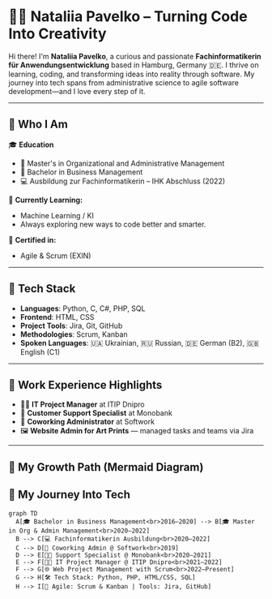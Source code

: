 # 👩‍💻 Nataliia Pavelko – Turning Code Into Creativity

Hi there! I'm **Nataliia Pavelko**, a curious and passionate **Fachinformatikerin für Anwendungsentwicklung** based in Hamburg, Germany 🇩🇪. I thrive on learning, coding, and transforming ideas into reality through software. My journey into tech spans from administrative science to agile software development—and I love every step of it.

---

## 🚀 Who I Am

🎓 **Education**  
- 🧠 Master's in Organizational and Administrative Management  
- 💼 Bachelor in Business Management  
- 💻 Ausbildung zur Fachinformatikerin – IHK Abschluss (2022)

🎯 **Currently Learning:**  
- Machine Learning / KI  
- Always exploring new ways to code better and smarter.

📜 **Certified in:**  
- Agile & Scrum (EXIN)

---

## 🔧 Tech Stack

- **Languages**: Python, C, C#, PHP, SQL  
- **Frontend**: HTML, CSS  
- **Project Tools**: Jira, Git, GitHub  
- **Methodologies**: Scrum, Kanban  
- **Spoken Languages**: 🇺🇦 Ukrainian, 🇷🇺 Russian, 🇩🇪 German (B2), 🇬🇧 English (C1)

---

## 💼 Work Experience Highlights

- 🧑‍💼 **IT Project Manager** at ITIP Dnipro  
- 🏦 **Customer Support Specialist** at Monobank  
- 🏢 **Coworking Administrator** at Softwork  
- 🖼️ **Website Admin for Art Prints** — managed tasks and teams via Jira

---

## 🌱 My Growth Path (Mermaid Diagram)
## 🌱 My Journey Into Tech

```mermaid
graph TD
  A[🎓 Bachelor in Business Management<br>2016–2020] --> B[🎓 Master in Org & Admin Management<br>2020–2022]
  B --> C[💻 Fachinformatikerin Ausbildung<br>2020–2022]
  C --> D[💼 Coworking Admin @ Softwork<br>2019]
  D --> E[👩‍💼 Support Specialist @ Monobank<br>2020–2021]
  E --> F[🧑‍💻 IT Project Manager @ ITIP Dnipro<br>2021–2022]
  F --> G[🌐 Web Project Management with Scrum<br>2022–Present]
  G --> H[🛠️ Tech Stack: Python, PHP, HTML/CSS, SQL]
  H --> I[📌 Agile: Scrum & Kanban | Tools: Jira, GitHub]

